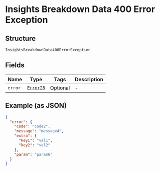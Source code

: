 
# Insights Breakdown Data 400 Error Exception

## Structure

`InsightsBreakdownData400ErrorException`

## Fields

| Name | Type | Tags | Description |
|  --- | --- | --- | --- |
| `error` | [`Error28`](../../doc/models/error-28.md) | Optional | - |

## Example (as JSON)

```json
{
  "error": {
    "code": "code2",
    "message": "message4",
    "extra": {
      "key1": "val1",
      "key2": "val2"
    },
    "param": "param6"
  }
}
```

